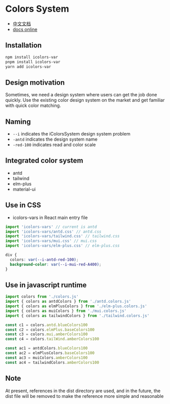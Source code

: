 # Colors System

- [中文文档](./README-CN.md)
- [docs online](https://yyong008.github.io/icolors-vars/intro.html)

## Installation

```sh
npm install icolors-var
pnpm install icolors-var
yarn add icolors-var
```

## Design motivation

Sometimes, we need a design system where users can get the job done quickly. Use the existing color design system on the market and get familiar with quick color matching.

## Naming

- `--i` indicates the iColorsSystem design system problem
- `-antd` indicates the design system name
- `-red-100` indicates read and color scale

## Integrated color system

- antd
- tailwind
- elm-plus
- material-ui

## Use in CSS

- icolors-vars in React main entry file

```jsx
import 'icolors-vars' // current is antd
import 'icolors-vars/antd.css' // antd.css
import 'icolors-vars/tailwind.css' // tailwind.css
import 'icolors-vars/mui.css' // mui.css
import 'icolors-vars/elm-plus.css' // elm-plus.css
```

```css
div {
  colors: var(--i-antd-red-100);
  background-color: var(--i-mui-red-A400);
}
```

## Use in javascript runtime

```ts
import colors from './colors.js'
import { colors as antdColors } from './antd.colors.js'
import { colors as elmPlusColors } from './elm-plus.colors.js'
import { colors as muiColors } from './mui.colors.js'
import { colors as tailwindColors } from './tailwind.colors.js'

const c1 = colors.antd.blueColors100
const c2 = colors.elmPlus.baseColors100
const c3 = colors.mui.amberColors100
const c4 = colors.tailWind.amberColors100

const ac1 = antdColors.blueColors100
const ac2 = elmPlusColors.baseColors100
const ac3 = muiColors.amberColors100
const ac4 = tailwindColors.amberColors100
```

## Note

At present, references in the dist directory are used, and in the future, the dist file will be removed to make the reference more simple and reasonable
